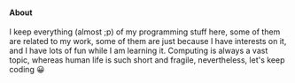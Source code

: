 #### About ####

I keep everything (almost ;p) of my programming stuff here, some of them are related to my work, some of them are just because I have interests on it, and I have lots of fun while I am learning it. Computing is always a vast topic, whereas human life is such short and fragile, nevertheless, let's keep coding 😀